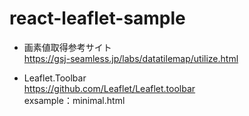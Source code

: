 # react-leaflet-sample

* 画素値取得参考サイト  
https://gsj-seamless.jp/labs/datatilemap/utilize.html  
  
* Leaflet.Toolbar  
https://github.com/Leaflet/Leaflet.toolbar  
exsample：minimal.html  

